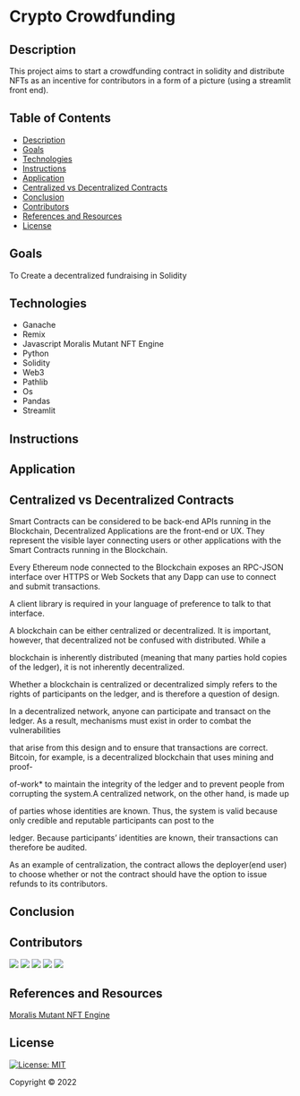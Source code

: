 # Crypto Crowdfunding 


## Description
This project aims to start a crowdfunding contract in solidity and distribute NFTs as an incentive for contributors in a form of a picture (using a streamlit front end). 

## Table of Contents
* [Description](#description)
* [Goals](#goals)
* [Technologies](#technologies)
* [Instructions](#instructions)
* [Application](#application)
* [Centralized vs Decentralized Contracts](#centralized-vs-decentralized-contracts)
* [Conclusion](#conclusion)
* [Contributors](#contributors)
* [References and Resources](#references-and-resources)
* [License](#license)

## Goals
To Create a decentralized fundraising in Solidity

## Technologies
* Ganache
* Remix
* Javascript Moralis Mutant NFT Engine
* Python
* Solidity
* Web3
* Pathlib
* Os
* Pandas
* Streamlit

## Instructions

## Application 

## Centralized vs Decentralized Contracts


Smart Contracts can be considered to be  back-end APIs running in the Blockchain, Decentralized Applications are the front-end or UX. They represent the visible layer connecting users or other applications with the Smart Contracts running in the Blockchain.

Every Ethereum node connected to the Blockchain exposes an RPC-JSON interface over HTTPS or Web Sockets that any Dapp can use to connect and submit transactions.

 A client library is required in your language of preference to talk to that interface.
 
 A blockchain can be either centralized or decentralized. It is important, however, that decentralized not be confused with distributed. While a 
 
blockchain is inherently distributed (meaning that many parties hold copies of the ledger), it is not inherently decentralized.

Whether a blockchain is centralized or decentralized simply refers to the rights of participants on the ledger, and is therefore a question of design.

In a decentralized network, anyone can participate and transact on the ledger. As a result, mechanisms must exist in order to combat the vulnerabilities

that arise from this design and to ensure that transactions are correct. Bitcoin, for example, is a decentralized blockchain that uses mining and proof-
 
of-work* to maintain the integrity of the ledger and to prevent people from corrupting the system.A centralized network, on the other hand, is made up

of parties whose identities are known. Thus, the system is valid because only credible and reputable participants can post to the 

ledger. Because participants’ identities are known, their transactions can therefore be audited.

As an example of centralization, the contract allows the deployer(end user) to choose whether or not the contract should have the option to issue  refunds to its contributors.




## Conclusion

## Contributors

[![](https://github.com/GuilleMGN.png?size=50)](https://github.com/GuilleMGN)
[![](https://github.com/Yu9Psx2.png?size=50)](https://github.com/Yu9Psx2)
[![](https://github.com/dmerkulenko.png?size=50)](https://github.com/dmerkulenko)
[![](https://github.com/krom17.png?size=50)](https://github.com/krom17)
[![](https://github.com/JakeKJShin.png?size=50)](https://github.com/JakeKJShin)

## References and Resources
[Moralis Mutant NFT Engine](https://github.com/ashbeech/moralis-mutants-nft-engine)

## License
[![License: MIT](https://img.shields.io/badge/License-MIT-yellow.svg)](https://opensource.org/licenses/MIT)

Copyright © 2022

